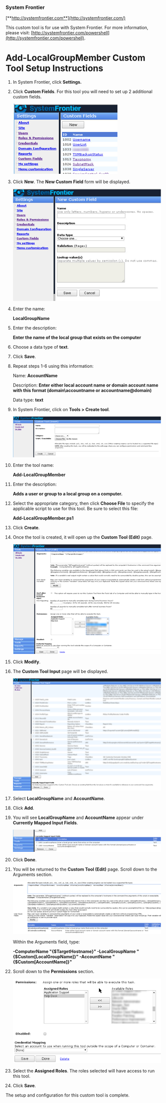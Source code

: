 ### System Frontier
[**http://systemfrontier.com**](http://systemfrontier.com/)

This custom tool is for use with System Frontier.  For more information, please visit: [http://systemfrontier.com/powershell](http://systemfrontier.com/powershell).

# Add-LocalGroupMember Custom Tool Setup Instructions

1. In System Frontier, click **Settings.**
2. Click **Custom Fields**.  For this tool you will need to set up 2 additional custom fields.

	![Custom Fields](https://github.com/systemfrontier/customtools-starterkit/blob/master/images/CustomFields.png "Custom Fields")

3. Click **New**.  The **New Custom Field** form will be displayed.

	![New Custom Field](https://github.com/systemfrontier/customtools-starterkit/blob/master/images/NewCustomField.png "New Custom Field")

4. Enter the name:

	**LocalGroupName**

5. Enter the description:

	**Enter the name of the local group that exists on the computer**

6. Choose a data type of **text**.
7. Click **Save**.
8. Repeat steps 1-6 using this information:

	Name: **AccountName**

	Description:  **Enter either local account name or domain account name with this format (domain\accountname or 		accountname@domain)**

	Data type:   **text**

9. In System Frontier, click on **Tools > Create tool**.

	![Create Tool](https://github.com/systemfrontier/customtools-starterkit/blob/master/images/CreateTool.png "Create Tool")

10. Enter the tool name:

	**Add-LocalGroupMember**

11. Enter the description:

	**Adds a user or group to a local group on a computer.**

12. Select the appropriate category, then click **Choose File** to specify the applicable script to use for this tool.  Be sure to select this file:

	**Add-LocalGroupMember.ps1**

13. Click **Create**.
14. Once the tool is created, it will open up the **Custom Tool (Edit)** page.

	![CustomToolEdit](https://github.com/systemfrontier/customtools-starterkit/blob/master/images/CustomToolEdit.png "Custom Tool Edit")

15. Click **Modify**.
16. The **Custom Tool Input** page will be displayed.

	![Custom Tool Input](https://github.com/systemfrontier/customtools-starterkit/blob/master/images/CustomToolInput.png "Custom Tool Input")

17. Select **LocalGroupName** and **AccountName**.
18. Click **Add**.
19. You will see **LocalGroupName** and **AccountName** appear under **Currently Mapped Input Fields**.

	![Local Group and Account Input Fields](https://github.com/systemfrontier/customtools-starterkit/blob/master/images/LocalGroupAccountInputFields.png "Local Group and Account Input Fields")

20. Click **Done**.
21. You will be returned to the **Custom Tool (Edit)** page.  Scroll down to the Arguments section.

	![Local Group and Account Fields](https://github.com/systemfrontier/customtools-starterkit/blob/master/images/LocalGroupAccountFields.png "Local Group and Account Fields")

	Within the Arguments field, type:

 	**-ComputerName &quot;{$TargetHostname}&quot; -LocalGroupName &quot;{$Custom[LocalGroupName]}&quot; -AccountName &quot;{$Custom[AccountName]}&quot;**

22. Scroll down to the **Permissions** section.

	![Permissions](https://github.com/systemfrontier/customtools-starterkit/blob/master/images/Permissions.png "Permissions")

23. Select the **Assigned Roles**.  The roles selected will have access to run this tool.
24. Click **Save**.

The setup and configuration for this custom tool is complete.
